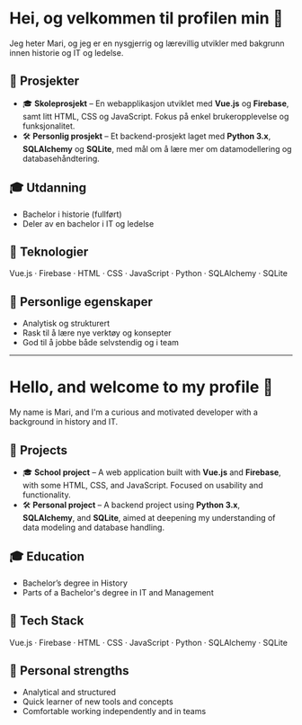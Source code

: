 # Hei, og velkommen til profilen min 👋

Jeg heter Mari, og jeg er en nysgjerrig og lærevillig utvikler med bakgrunn innen historie og IT og ledelse. 

## 📌 Prosjekter

- 🎓 **Skoleprosjekt** – En webapplikasjon utviklet med **Vue.js** og **Firebase**, samt litt HTML, CSS og JavaScript. Fokus på enkel brukeropplevelse og funksjonalitet.
- 🛠 **Personlig prosjekt** – Et backend-prosjekt laget med **Python 3.x**, **SQLAlchemy** og **SQLite**, med mål om å lære mer om datamodellering og databasehåndtering.

## 🎓 Utdanning

- Bachelor i historie (fullført)
- Deler av en bachelor i IT og ledelse

## 🧰 Teknologier

Vue.js · Firebase · HTML · CSS · JavaScript · Python · SQLAlchemy · SQLite

## 🌱 Personlige egenskaper

- Analytisk og strukturert
- Rask til å lære nye verktøy og konsepter
- God til å jobbe både selvstendig og i team

---

# Hello, and welcome to my profile 👋

My name is Mari, and I'm a curious and motivated developer with a background in history and IT.

## 📌 Projects

- 🎓 **School project** – A web application built with **Vue.js** and **Firebase**, with some HTML, CSS, and JavaScript. Focused on usability and functionality.
- 🛠 **Personal project** – A backend project using **Python 3.x**, **SQLAlchemy**, and **SQLite**, aimed at deepening my understanding of data modeling and database handling.

## 🎓 Education

- Bachelor’s degree in History
- Parts of a Bachelor's degree in IT and Management

## 🧰 Tech Stack

Vue.js · Firebase · HTML · CSS · JavaScript · Python · SQLAlchemy · SQLite

## 🌱 Personal strengths

- Analytical and structured
- Quick learner of new tools and concepts
- Comfortable working independently and in teams


